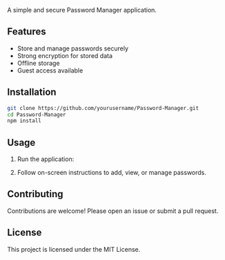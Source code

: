 

A simple and secure Password Manager application.

## Features

- Store and manage passwords securely
- Strong encryption for stored data
- Offline storage
- Guest access available

## Installation

```bash
git clone https://github.com/yourusername/Password-Manager.git
cd Password-Manager
npm install
```

## Usage

1. Run the application:
    
2. Follow on-screen instructions to add, view, or manage passwords.

## Contributing

Contributions are welcome! Please open an issue or submit a pull request.

## License

This project is licensed under the MIT License.